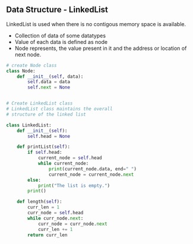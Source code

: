 ## Data Structure - LinkedList

LinkedList is used when there is no contigous memory space is available.

- Collection of data of some datatypes
- Value of each data is defined as node
- Node represents, the value present in it and the address or location of next node.

```python
# create Node class
class Node:
    def __init__(self, data):
        self.data = data
        self.next = None


# Create LinkedList class
# LinkedList class maintains the overall
# structure of the linked list

class LinkedList:
    def __init__(self):
        self.head = None

    def printList(self):
        if self.head:
            current_node = self.head
            while current_node:
                print(current_node.data, end=" ")
                current_node = current_node.next
        else:
            print("The list is empty.")
        print()

    def length(self):
        curr_len = 1
        curr_node = self.head
        while curr_node.next:
            curr_node = curr_node.next
            curr_len += 1
        return curr_len
```
